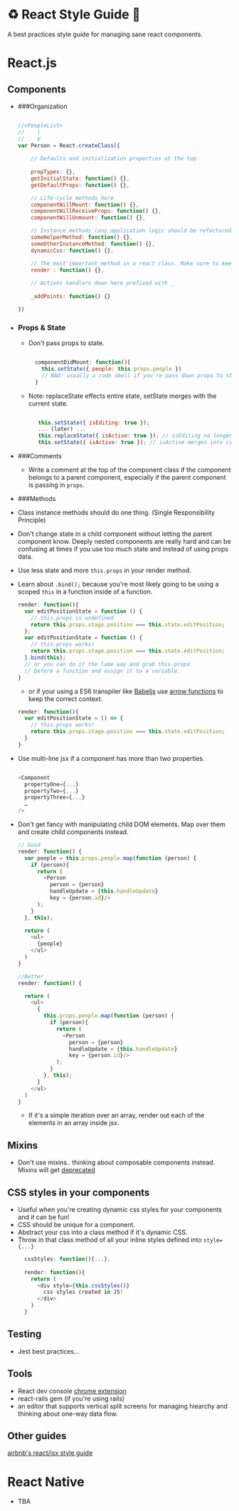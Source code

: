 # :recycle: React Style Guide :scroll:
A best practices style guide for managing sane react components.

# React.js

## Components

  - ###Organization
    ```javascript
    
    //<PeopleList>
    //    |
    //    V
    var Person = React.createClass({
        
        // Defaults and initialization properties at the top
        
        propTypes: {},
        getInitialState: function() {},
        getDefaultProps: function() {},

        // Life-cycle methods here
        componentWillMount: function() {},
        componentWillReceiveProps: function() {},
        componentWillUnmount: function() {},

        // Instance methods (any application logic should be refactored out into the Store)
        someHelperMethod: function() {},
        someOtherInstanceMethod: function() {},
        dynamicCss: function() {},

        // The most important method in a react class. Make sure to keep it simple as possible.
        render : function() {},
        
        // Actions handlers down here prefixed with _
        
        _addPoints: function() {}

    })
    ```
    
  - ### Props & State
    - Don't pass props to state. 
      ```javascript
      
        componentDidMount: function(){
          this.setState({ people: this.props.people })
          // BAD: usually a code smell if you're pass down props to state.
        }
      ```
    - Note: replaceState effects entire state, setState merges with the current state.
      ```javascript
      
         this.setState({ isEditing: true });
         ... (later) ... 
         this.replaceState({ isActive: true }); // isEditing no longer part of current state
         this.setState({ isActive: true }); // isActive merges into current state
      ```

  - ###Comments
    - Write a comment at the top of the component class if the component belongs to a parent component, especially if the parent component is passing in ```props```.

  - ###Methods
  - Class instance methods should do one thing. (Single Responsibility Principle)
  - Don't change state in a child component without letting the parent component know. Deeply nested components are really hard and can be confusing at times if you use too much state and instead of using props data.
  - Use less state and more ```this.props``` in your render method.
  - Learn about ```.bind();``` because you're most likely going to be using a scoped ```this``` in a function inside of a function.

    ```javascript
    render: function(){
      var editPositionState = function () {
        // this.props is undefined
        return this.props.stage.position === this.state.editPosition;  
      };
      var editPositionState = function () {
        // this.props works!
        return this.props.stage.position === this.state.editPosition;
      }.bind(this);
      // or you can do it the lame way and grab this.props
      // before a function and assign it to a variable.
    }
    ```
    - or if your using a ES6 transpiler like [Babeljs](https://babeljs.io/) use [arrow functions](https://developer.mozilla.org/en-US/docs/Web/JavaScript/Reference/Functions/Arrow_functions) to keep the correct context.
    ```javascript
    render: function(){
      var editPositionState = () => {
        // this.props works!
        return this.props.stage.position === this.state.editPosition;
      }
    }
    ```


  - Use multi-line jsx if a component has more than two properties.

      ```javascript

      <Component
        propertyOne={...}
        propertyTwo={...}
        propertyThree={...}
        …
      />
      ```

  - Don't get fancy with manipulating child DOM elements. Map over them and create child components instead.
      ```javascript
      // Good
      render: function() {
        var people = this.props.people.map(function (person) {
          if (person){
            return (
              <Person
                person = {person}
                handleUpdate = {this.handleUpdate}
                key = {person.id}/>
            );
          }
        }, this);
  
        return (
          <ul>
            {people}
          </ul>
        )
      }
      
      //Better
      render: function() {
  
        return (
          <ul>
            {
              this.props.people.map(function (person) {
                if (person){
                  return (
                    <Person
                      person = {person}
                      handleUpdate = {this.handleUpdate}
                      key = {person.id}/>
                  );
                }
              }, this);
            }
          </ul>
        )
      }
      ```
      - If it's a simple iteration over an array, render out each of the elements in an array inside jsx.


## Mixins
  - Don't use mixins.. thinking about composable components instead. Mixins will get [deprecated](https://medium.com/@dan_abramov/mixins-are-dead-long-live-higher-order-components-94a0d2f9e750)

## CSS styles in your components
  - Useful when you're creating dynamic css styles for your components and it can be fun!
  - CSS should be unique for a component. 
  - Abstract your css into a class method if it's dynamic CSS. 
  - Throw in that class method of all your inline styles defined into ```style={...}```
    ```javascript
      cssStyles: function(){...},
      
      render: function(){
        return (
          <div style={this.cssStyles()}
            css styles created in JS!
          </div>
        )
      }
    ```

## Testing
  - Jest best practices...

## Tools
  - React dev console [chrome extension](https://chrome.google.com/webstore/detail/react-developer-tools/fmkadmapgofadopljbjfkapdkoienihi?hl=en)
  - react-rails gem (if you're using rails)
  - an editor that supports vertical split screens for managing hiearchy and thinking about one-way data flow.

## Other guides
[airbnb's react/jsx style guide](https://github.com/airbnb/javascript/tree/master/react)

# React Native
  - TBA
